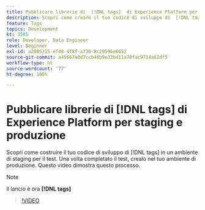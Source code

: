 ```yaml
---
title: Pubblicare librerie di  [!DNL tags]  di Experience Platform per staging e produzione
description: Scopri come creare il tuo codice di sviluppo di  [!DNL tags]  in un ambiente di staging per il test. Una volta completato il test, crealo nel tuo ambiente di produzione. Questo video dimostra questo processo.
feature: Tags
topics: Development
kt: 3595
role: Developer, Data Engineer
level: Beginner
exl-id: a2805315-ef40-4f8f-a730-8c29596e6652
source-git-commit: a45667a8d7ccb46b9e33bd11a78fac9714a61df5
workflow-type: ht
source-wordcount: '77'
ht-degree: 100%

---
```


# Pubblicare librerie di [!DNL tags] di Experience Platform per staging e produzione

Scopri come costruire il tuo codice di sviluppo di [!DNL tags] in un ambiente di staging per il test. Una volta completato il test, crealo nel tuo ambiente di produzione. Questo video dimostra questo processo.

>[!NOTE]
>
> Il lancio è ora **[!DNL tags]**

>[!VIDEO](https://video.tv.adobe.com/v/28777/?quality=12&learn=on)
